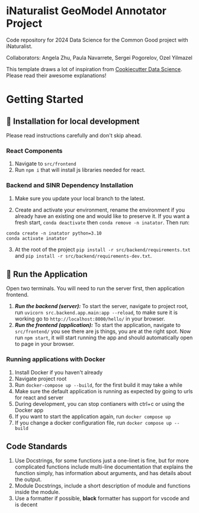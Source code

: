 # iNaturalist GeoModel Annotator Project

Code repository for 2024 Data Science for the Common Good project with iNaturalist. 

Collaborators: Angela Zhu, Paula Navarrete, Sergei Pogorelov, Ozel Yilmazel 

This template draws a lot of inspiration from [Cookiecutter Data Science](https://drivendata.github.io/cookiecutter-data-science/). Please read their awesome explanations!

# Getting Started
## :hatched_chick: Installation for local development
Please read instructions carefully and don't skip ahead.

### React Components
1. Navigate to `src/frontend`
2. Run `npm i` that will install js libraries needed for react.

### Backend and SINR Dependency Installation
1. Make sure you update your local branch to the latest.

2. Create and activate your environment, rename the environment if you already have an existing one and would like to preserve it. If you want a fresh start, `conda deactivate` then `conda remove -n inatator`. Then run:
```
conda create -n inatator python=3.10
conda activate inatator
```

3. At the root of the project `pip install -r src/backend/requirements.txt` and `pip install -r src/backend/requirements-dev.txt`.

## :penguin: Run the Application
Open two terminals. You will need to run the server first, then application frontend.
1. ***Run the backend (server):*** To start the server, navigate to project root, run `uvicorn src.backend.app.main:app --reload`, to make sure it is working go to `http://localhost:8000/hello/` in your browser.
2. ***Run the frontend (application):*** To start the application, navigate to `src/frontend/` you see there are js things, you are at the right spot. Now run `npm start`, it will start running the app and should automatically open to page in your browser.

### Running applications with Docker
1. Install Docker if you haven't already
2. Navigate project root
3. Run `docker-compose up --build`, for the first build it may take a while
4. Make sure the default application is running as expected by going to urls for react and server
5. During development, you can stop contianers with ctrl+c or using the Docker app
6. If you want to start the application again, run `docker compose up`
7. If you change a docker configuration file, run `docker compose up --build`

## Code Standards
1. Use Docstrings, for some functions just a one-linet is fine, but for more complicated functions include multi-line documentation that explains the function simply, has information about arguments, and has details about the output.
2. Module Docstrings, include a short description of module and functions inside the module.
3. Use a formatter if possible, **black** formatter has support for vscode and is decent
